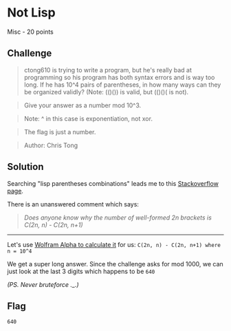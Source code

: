 # Not Lisp
Misc - 20 points

## Challenge 
> ctong610 is trying to write a program, but he's really bad at programming so his program has both syntax errors and is way too long. If he has 10^4 pairs of parentheses, in how many ways can they be organized validly? (Note: (()()) is valid, but (()()( is not).

> Give your answer as a number mod 10^3.

> Note: ^ in this case is exponentiation, not xor.

> The flag is just a number.

> Author: Chris Tong

## Solution

Searching "lisp parentheses combinations" leads me to this [Stackoverflow page](https://stackoverflow.com/questions/727707/finding-all-combinations-of-well-formed-brackets).

There is an unanswered comment which says: 
> *Does anyone know why the number of well-formed 2n brackets is C(2n, n) - C(2n, n+1)*

---

Let's use [Wolfram Alpha to calculate it][1] for us: 
`C(2n, n) - C(2n, n+1) where n = 10^4`

We get a super long answer. Since the challenge asks for mod 1000, we can just look at the last 3 digits which happens to be `640`

*(PS. Never bruteforce ._.)*

## Flag
`640`

[1]: http://www.wolframalpha.com/input/?i=C(2n,+n)+-+C(2n,+n%2B1)+where+n+%3D+10%5E4
